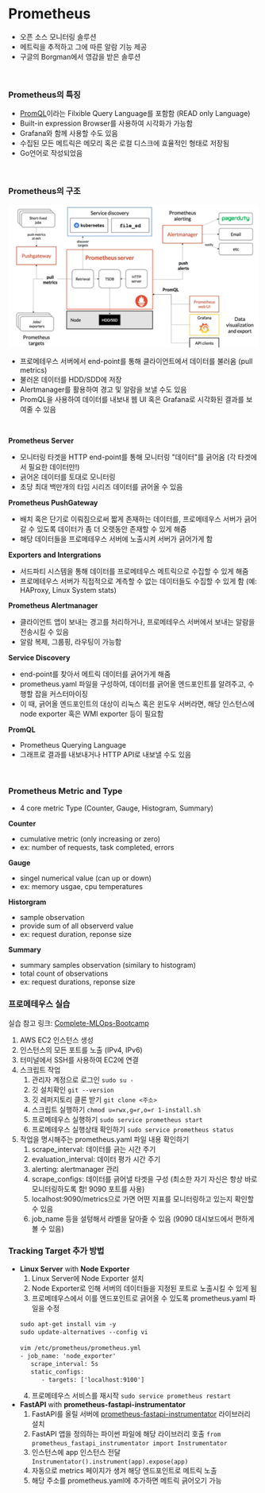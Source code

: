 # Prometheus
- 오픈 소스 모니터링 솔루션
- 메트릭을 추적하고 그에 따른 알람 기능 제공
- 구글의 Borgman에서 영감을 받은 솔루션

<br/>

### Prometheus의 특징
- [PromQL](https://prometheus.io/docs/prometheus/latest/querying/basics/)이라는 Filxible Query Language를 포함함 (READ only Language)
- Built-in expression Browser를 사용하여 시각화가 가능함
- Grafana와 함께 사용할 수도 있음
- 수집된 모든 메트릭은 메모리 혹은 로컬 디스크에 효율적인 형태로 저장됨
- Go언어로 작성되었음

<br/>

### Prometheus의 구조
![Alt text](Images/image.png)
* 프로메테우스 서버에서 end-point를 통해 클라이언트에서 데이터를 불러옴 (pull metrics)
* 불러온 데이터를 HDD/SDD에 저장
* Alertmanager를 활용하여 경고 및 알람을 보낼 수도 있음
* PromQL을 사용하여 데이터를 내보내 웹 UI 혹은 Grafana로 시각화된 결과를 보여줄 수 있음


<br/>

**Prometheus Server**
* 모니터링 타겟을 HTTP end-point를 통해 모니터링 "데이터"를 긁어옴 (각 타겟에서 필요한 데이터만!)
* 긁어온 데이터를 토대로 모니터링
* 초당 최대 백만개의 타임 시리즈 데이터를 긁어올 수 있음

**Prometheus PushGateway**
* 배치 혹은 단기로 이뤄짐으로써 짧게 존재하는 데이터를, 프로메테우스 서버가 긁어갈 수 있도록 데이터가 좀 더 오랫동안 존재할 수 있게 해줌
* 해당 데이터들을 프로메테우스 서버에 노출시켜 서버가 긁어가게 함

**Exporters and Intergrations**
* 서드파티 시스템을 통해 데이터를 프로메테우스 메트릭으로 수집할 수 있게 해줌
* 프로메테우스 서버가 직접적으로 계측할 수 없는 데이터들도 수집할 수 있게 함 (예: HAProxy, Linux System stats)

**Prometheus Alertmanager**
* 클라이언트 앱이 보내는 경고를 처리하거나, 프로메테우스 서버에서 보내는 알람을 전송시킬 수 있음
* 알람 복제, 그룹핑, 라우팅이 가능함

**Service Discovery**
* end-point를 찾아서 메트릭 데이터를 긁어가게 해줌
* prometheus.yaml 파일을 구성하여, 데이터를 긁어올 엔드포인트를 알려주고, 수행할 잡을 커스터마이징
* 이 때, 긁어올 엔드포인트의 대상이 리눅스 혹은 윈도우 서버라면, 해당 인스턴스에 node exporter 혹은 WMI exporter 등이 필요함

**PromQL**
* Prometheus Querying Language
* 그래프로 결과를 내보내거나 HTTP API로 내보낼 수도 있음

<br/>

### Prometheus Metric and Type
* 4 core metric Type (Counter, Gauge, Histogram, Summary)

**Counter**
* cumulative metric (only increasing or zero)
* ex: number of requests, task completed, errors

**Gauge**
* singel numerical value (can up or down)
* ex: memory usgae, cpu temperatures

**Historgram**
* sample observation
* provide sum of all observerd value
* ex: request duration, reponse size

**Summary**
* summary samples observation (similary to histogram)
* total count of observations
* ex: request durations, reponse size

### 프로메테우스 실습
실습 참고 링크: [Complete-MLOps-Bootcamp](https://github.com/manifoldailearning/Complete-MLOps-BootCamp/tree/main/Continuous-Monitoring-Prometheus-Grafana)
1. AWS EC2 인스턴스 생성
2. 인스턴스의 모든 포트를 노출 (IPv4, IPv6) 
3. 터미널에서 SSH를 사용하여 EC2에 연결
4. 스크립트 작업
   1. 관리자 계정으로 로그인 ``sudo su -``
   2. 깃 설치확인 ``git --version``
   3. 깃 레퍼지토리 클론 받기 ``git clone <주소>``
   4. 스크립트 실행하기 ``chmod u=rwx,g=r,o=r 1-install.sh``
   5. 프로메테우스 실행하기 ``sudo service prometheus start``
   6. 프로메테우스 실행상태 확인하기 ``sudo service prometheus status``
5. 작업을 명시해주는 prometheus.yaml 파일 내용 확인하기
   1. scrape_interval: 데이터를 긁는 시간 주기
   2. evaluation_interval: 데이터 평가 시간 주기
   3. alerting: alertmanager 관리
   4. scrape_configs: 데이터를 긁어낼 타겟을 구성 (최소한 자기 자신은 항상 바로 모니터링하도록 함! 9090 포트를 사용)
   5. localhost:9090/metrics으로 가면 어떤 지표를 모니터링하고 있는지 확인할 수 있음
   6. job_name 등을 설텅해서 라벨을 달아줄 수 있음 (9090 대시보드에서 편하게 볼 수 있음)


### Tracking Target 추가 방법
- **Linux Server** with **Node Exporter**
   1. Linux Server에 Node Exporter 설치 
   2. Node Exporter로 인해 서버의 데이터들을 지정된 포트로 노출시킬 수 있게 됨
   3. 프로메테우스에서 이를 엔드포인트로 긁어올 수 있도록 prometheus.yaml 파일을 수정
   ```shell
   sudo apt-get install vim -y
   sudo update-alternatives --config vi

   vim /etc/prometheus/prometheus.yml
   - job_name: 'node_exporter'
      scrape_interval: 5s
      static_configs:
         - targets: ['localhost:9100']
   ```
   4. 프로메테우스 서비스를 재시작 ``sudo service prometheus restart``
- **FastAPI** with **prometheus-fastapi-instrumentator**
   1. FastAPI를 올릴 서버에 [prometheus-fastapi-instrumentator](https://github.com/trallnag/prometheus-fastapi-instrumentator) 라이브러리 설치
   2. FastAPI 앱을 정의하는 파이썬 파일에 해당 라이브러리 호출
      ``from prometheus_fastapi_instrumentator import Instrumentator``
   3. 인스턴스에 app 인스턴스 전달
   ``Instrumentator().instrument(app).expose(app)``
   4. 자동으로 metrics 페이지가 생겨 해당 엔드포인트로 메트릭 노출
   5. 해당 주소를 prometheus.yaml에 추가하면 메트릭 긁어오기 가능 

